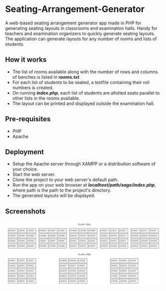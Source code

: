 # Seating-Arrangement-Generator
A web-based seating arrangement generator app made in PHP for generating seating layouts in classrooms and examination halls. Handy for teachers and examination organizers to quickly generate seating layouts. The application can generate layouts for any number of rooms and lists of students.

How it works
------------
<ul>
 <li>The list of rooms available along with the number of rows and columns of benches is listed in <b><i>rooms.txt</i></b>.</li>
 <li>For each list of students to be seated, a textfile containing their roll numbers is created.</li>
 <li>On running <b><i>index.php</i></b>, each list of students are allotted seats parallel to other lists in the rooms available.</li>
 <li>The layout can be printed and displayed outside the examination hall.</li>
</ul>

Pre-requisites
--------------
<ul>
 <li>PHP</li>
 <li>Apache</li>
</ul>

Deployment
----------
<ul>
 <li>Setup the Apache server through XAMPP or a distribution software of your choice.</li>
 <li>Start the web server.</li>
 <li>Clone the project to your web server's default path.</li>
 <li>Run the app on your web browser at <b><i>localhost/path/sage/index.php</i></b>, where path is the path to the project's directory.</li>
 <li>The generated layouts will be displayed.</li>
</ul>

Screenshots
-----------
<img src="screenshots/seating_arrangement.PNG" title="Seating Layouts" alt="Seating Layouts">
  

